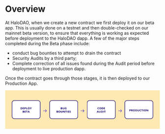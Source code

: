 # Overview

At HaloDAO, when we create a new contract we first deploy it on our beta app. This is usually done on a testnet and then double-checked on our mainnet beta version, to ensure that everything is working as expected before deployment to the HaloDAO dapp. A few of the major steps completed during the Beta phase include:

* conduct bug bounties to attempt to drain the contract
* Security Audits by a third party;   &#x20;
* Complete correction of all issues found during the Audit period before deployment to live production dapp.

Once the contract goes through those stages, it is then deployed to our Production App.

![](<../.gitbook/assets/Contract Audits.png>)

